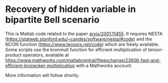 # Recovery of hidden variable in bipartite Bell scenario

This is Matlab code related to the paper [arxix/2001.11455](https://arxiv.org/abs/2001.11455).
It requires NESTA (https://statweb.stanford.edu/~candes/software/nesta/#code) and the NCON function (https://www.tensors.net/code) which are freely available. Some scripts use the kronmult function for efficient multiplication of tensor-product operators, available at https://www.mathworks.com/matlabcentral/fileexchange/23606-fast-and-efficient-kronecker-multiplication with a Mathworks account.

More information will follow shortly.
